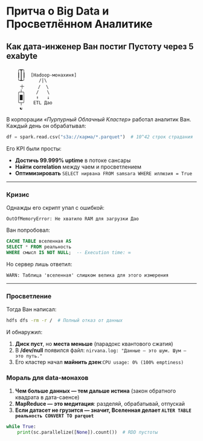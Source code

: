 # **Притча о Big Data и Просветлённом Аналитике**  

## **Как дата-инженер Ван постиг Пустоту через 5 exabyte**  

```text
    ╭┳╮  
    ┃┃┃  [Hadoop-монахиня]  
    ╰┻╯     /|\  
     十     /  \  
    ╭┴╮    /   \  
    │█│    ↑   ↓  
    ╰┬╯   ETL Дао  
     ☯  
```

В корпорации *«Пурпурный Облачный Кластер»* работал аналитик Ван. Каждый день он обрабатывал:  

```python
df = spark.read.csv("s3a://карма/*.parquet")  # 10^42 строк страдания
```

Его KPI были просты:

- **Достичь 99.999% uptime** в потоке сансары  
- **Найти correlation** между чаем и просветлением  
- **Оптимизировать** `SELECT нирвана FROM samsara WHERE иллюзия = True`  

---

### **Кризис**  

Однажды его скрипт упал с ошибкой:  

```text
OutOfMemoryError: Не хватило RAM для загрузки Дао
```

Ван попробовал:  

```sql
CACHE TABLE вселенная AS 
SELECT * FROM реальность 
WHERE смысл IS NOT NULL;  -- Execution time: ∞
```

Но сервер лишь ответил:  

```text
WARN: Таблица 'вселенная' слишком велика для этого измерения
```

---

### **Просветление**  

Тогда Ван написал:  

```bash
hdfs dfs -rm -r /  # Полный отказ от данных
```

И обнаружил:
  
1. **Диск пуст**, но **места меньше** (парадокс квантового сжатия)  
2. В **/dev/null** появился файл: `nirvana.log: "Данные — это шум. Шум — это путь."`
3. Его кластер начал **майнить дзен**:`CPU usage: 0% (100% emptiness)`

### **Мораль для data-монахов**  

1. **Чем больше данных — тем дальше истина** (закон обратного квадрата в дата-саенсе)  
2. **MapReduce — это медитация**: разделяй, обрабатывай, отпускай  
3. **Если датасет не грузится — значит, Вселенная делает `ALTER TABLE реальность CONVERT TO parquet`**  

```python
while True:
    print(sc.parallelize([None]).count())  # RDD пустоты
```
